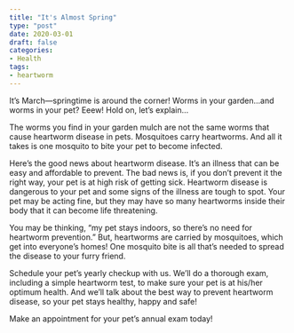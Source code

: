 ```yaml
---
title: "It's Almost Spring"
type: "post"
date: 2020-03-01
draft: false
categories:
- Health
tags:
- heartworm
---
```


It’s March—springtime is around the corner! Worms in your garden…and worms in your pet? Eeew! Hold on, let’s explain…

The worms you find in your garden mulch are not the same worms that cause heartworm disease in pets. Mosquitoes carry heartworms. And all it takes is one mosquito to bite your pet to become infected.

Here’s the good news about heartworm disease. It’s an illness that can be easy and affordable to prevent. The bad news is, if you don’t prevent it the right way, your pet is at high risk of getting sick. Heartworm disease is dangerous to your pet and some signs of the illness are tough to spot. Your pet may be acting fine, but they may have so many heartworms inside their body that it can become life threatening.

You may be thinking, “my pet stays indoors, so there’s no need for heartworm prevention.” But, heartworms are carried by mosquitoes, which get into everyone’s homes! One mosquito bite is all that’s needed to spread the disease to your furry friend.

Schedule your pet’s yearly checkup with us. We’ll do a thorough exam, including a simple heartworm test, to make sure your pet is at his/her optimum health. And we’ll talk about the best way to prevent heartworm disease, so your pet stays healthy, happy and safe!

Make an appointment for your pet’s annual exam today!